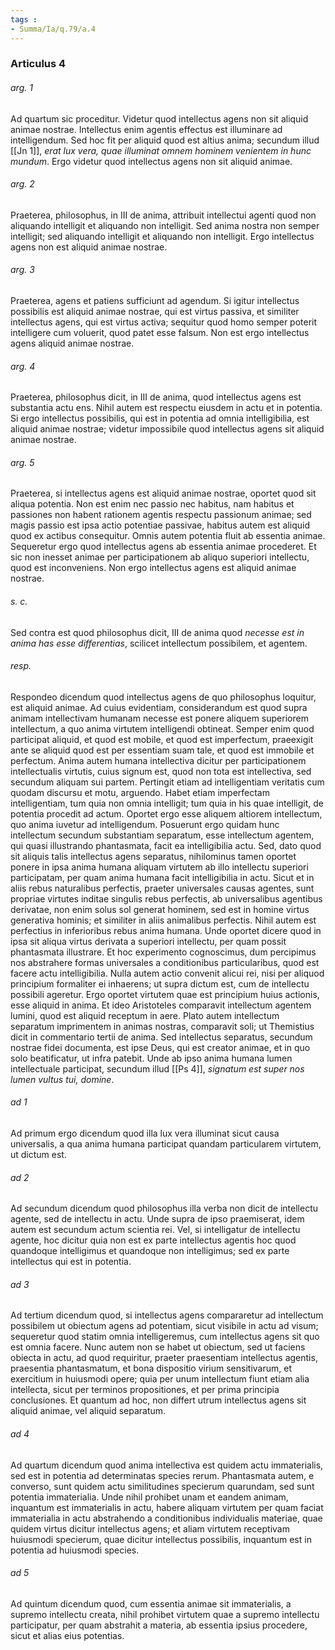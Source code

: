 ```yaml
---
tags : 
- Summa/Ia/q.79/a.4
---
```


### Articulus 4

###### arg. 1
Ad quartum sic proceditur. Videtur quod intellectus agens non sit aliquid animae nostrae. Intellectus enim agentis effectus est illuminare ad intelligendum. Sed hoc fit per aliquid quod est altius anima; secundum illud [[Jn 1]], *erat lux vera, quae illuminat omnem hominem venientem in hunc mundum*. Ergo videtur quod intellectus agens non sit aliquid animae.

###### arg. 2
Praeterea, philosophus, in III de anima, attribuit intellectui agenti quod non aliquando intelligit et aliquando non intelligit. Sed anima nostra non semper intelligit; sed aliquando intelligit et aliquando non intelligit. Ergo intellectus agens non est aliquid animae nostrae.

###### arg. 3
Praeterea, agens et patiens sufficiunt ad agendum. Si igitur intellectus possibilis est aliquid animae nostrae, qui est virtus passiva, et similiter intellectus agens, qui est virtus activa; sequitur quod homo semper poterit intelligere cum voluerit, quod patet esse falsum. Non est ergo intellectus agens aliquid animae nostrae.

###### arg. 4
Praeterea, philosophus dicit, in III de anima, quod intellectus agens est substantia actu ens. Nihil autem est respectu eiusdem in actu et in potentia. Si ergo intellectus possibilis, qui est in potentia ad omnia intelligibilia, est aliquid animae nostrae; videtur impossibile quod intellectus agens sit aliquid animae nostrae.

###### arg. 5
Praeterea, si intellectus agens est aliquid animae nostrae, oportet quod sit aliqua potentia. Non est enim nec passio nec habitus, nam habitus et passiones non habent rationem agentis respectu passionum animae; sed magis passio est ipsa actio potentiae passivae, habitus autem est aliquid quod ex actibus consequitur. Omnis autem potentia fluit ab essentia animae. Sequeretur ergo quod intellectus agens ab essentia animae procederet. Et sic non inesset animae per participationem ab aliquo superiori intellectu, quod est inconveniens. Non ergo intellectus agens est aliquid animae nostrae.

###### s. c.
Sed contra est quod philosophus dicit, III de anima quod *necesse est in anima has esse differentias*, scilicet intellectum possibilem, et agentem.

###### resp.
Respondeo dicendum quod intellectus agens de quo philosophus loquitur, est aliquid animae. Ad cuius evidentiam, considerandum est quod supra animam intellectivam humanam necesse est ponere aliquem superiorem intellectum, a quo anima virtutem intelligendi obtineat. Semper enim quod participat aliquid, et quod est mobile, et quod est imperfectum, praeexigit ante se aliquid quod est per essentiam suam tale, et quod est immobile et perfectum. Anima autem humana intellectiva dicitur per participationem intellectualis virtutis, cuius signum est, quod non tota est intellectiva, sed secundum aliquam sui partem. Pertingit etiam ad intelligentiam veritatis cum quodam discursu et motu, arguendo. Habet etiam imperfectam intelligentiam, tum quia non omnia intelligit; tum quia in his quae intelligit, de potentia procedit ad actum. Oportet ergo esse aliquem altiorem intellectum, quo anima iuvetur ad intelligendum. Posuerunt ergo quidam hunc intellectum secundum substantiam separatum, esse intellectum agentem, qui quasi illustrando phantasmata, facit ea intelligibilia actu. Sed, dato quod sit aliquis talis intellectus agens separatus, nihilominus tamen oportet ponere in ipsa anima humana aliquam virtutem ab illo intellectu superiori participatam, per quam anima humana facit intelligibilia in actu. Sicut et in aliis rebus naturalibus perfectis, praeter universales causas agentes, sunt propriae virtutes inditae singulis rebus perfectis, ab universalibus agentibus derivatae, non enim solus sol generat hominem, sed est in homine virtus generativa hominis; et similiter in aliis animalibus perfectis. Nihil autem est perfectius in inferioribus rebus anima humana. Unde oportet dicere quod in ipsa sit aliqua virtus derivata a superiori intellectu, per quam possit phantasmata illustrare. Et hoc experimento cognoscimus, dum percipimus nos abstrahere formas universales a conditionibus particularibus, quod est facere actu intelligibilia. Nulla autem actio convenit alicui rei, nisi per aliquod principium formaliter ei inhaerens; ut supra dictum est, cum de intellectu possibili ageretur. Ergo oportet virtutem quae est principium huius actionis, esse aliquid in anima. Et ideo Aristoteles comparavit intellectum agentem lumini, quod est aliquid receptum in aere. Plato autem intellectum separatum imprimentem in animas nostras, comparavit soli; ut Themistius dicit in commentario tertii de anima. Sed intellectus separatus, secundum nostrae fidei documenta, est ipse Deus, qui est creator animae, et in quo solo beatificatur, ut infra patebit. Unde ab ipso anima humana lumen intellectuale participat, secundum illud [[Ps 4]], *signatum est super nos lumen vultus tui, domine*.

###### ad 1
Ad primum ergo dicendum quod illa lux vera illuminat sicut causa universalis, a qua anima humana participat quandam particularem virtutem, ut dictum est.

###### ad 2
Ad secundum dicendum quod philosophus illa verba non dicit de intellectu agente, sed de intellectu in actu. Unde supra de ipso praemiserat, idem autem est secundum actum scientia rei. Vel, si intelligatur de intellectu agente, hoc dicitur quia non est ex parte intellectus agentis hoc quod quandoque intelligimus et quandoque non intelligimus; sed ex parte intellectus qui est in potentia.

###### ad 3
Ad tertium dicendum quod, si intellectus agens compararetur ad intellectum possibilem ut obiectum agens ad potentiam, sicut visibile in actu ad visum; sequeretur quod statim omnia intelligeremus, cum intellectus agens sit quo est omnia facere. Nunc autem non se habet ut obiectum, sed ut faciens obiecta in actu, ad quod requiritur, praeter praesentiam intellectus agentis, praesentia phantasmatum, et bona dispositio virium sensitivarum, et exercitium in huiusmodi opere; quia per unum intellectum fiunt etiam alia intellecta, sicut per terminos propositiones, et per prima principia conclusiones. Et quantum ad hoc, non differt utrum intellectus agens sit aliquid animae, vel aliquid separatum.

###### ad 4
Ad quartum dicendum quod anima intellectiva est quidem actu immaterialis, sed est in potentia ad determinatas species rerum. Phantasmata autem, e converso, sunt quidem actu similitudines specierum quarundam, sed sunt potentia immaterialia. Unde nihil prohibet unam et eandem animam, inquantum est immaterialis in actu, habere aliquam virtutem per quam faciat immaterialia in actu abstrahendo a conditionibus individualis materiae, quae quidem virtus dicitur intellectus agens; et aliam virtutem receptivam huiusmodi specierum, quae dicitur intellectus possibilis, inquantum est in potentia ad huiusmodi species.

###### ad 5
Ad quintum dicendum quod, cum essentia animae sit immaterialis, a supremo intellectu creata, nihil prohibet virtutem quae a supremo intellectu participatur, per quam abstrahit a materia, ab essentia ipsius procedere, sicut et alias eius potentias.

